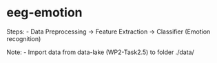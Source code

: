 # eeg-emotion

Steps:
    - Data Preprocessing -> Feature Extraction -> Classifier (Emotion recognition)
    
Note:
    - Import data from data-lake (WP2-Task2.5) to folder ./data/
